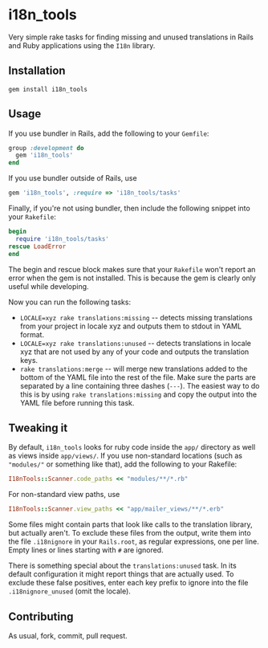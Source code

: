 # i18n_tools

Very simple rake tasks for finding missing and unused translations in Rails and Ruby applications using the
`I18n` library.

## Installation

```
gem install i18n_tools
```

## Usage

If you use bundler in Rails, add the following to your `Gemfile`:

```ruby
group :development do
  gem 'i18n_tools'
end
```

If you use bundler outside of Rails, use

```ruby
gem 'i18n_tools', :require => 'i18n_tools/tasks'
```

Finally, if you're not using bundler, then include the following snippet into your `Rakefile`:

```ruby
begin
  require 'i18n_tools/tasks'
rescue LoadError
end
```

The begin and rescue block makes sure that your `Rakefile` won't report an error when the gem is not installed. This is because the gem is clearly only useful while developing.

Now you can run the following tasks:

* `LOCALE=xyz rake translations:missing` -- detects missing translations from your project in locale xyz
  and outputs them to stdout in YAML format.
* `LOCALE=xyz rake translations:unused` -- detects translations in locale xyz that are not used by any of
  your code and outputs the translation keys.
* `rake translations:merge` -- will merge new translations added to the bottom of the YAML file into the
  rest of the file. Make sure the parts are separated by a line containing three dashes (`---`). The easiest
  way to do this is by using `rake translations:missing` and copy the output into the YAML file before running
  this task.

## Tweaking it

By default, `i18n_tools` looks for ruby code inside the `app/` directory as well as views inside `app/views/`.
If you use non-standard locations (such as `"modules/"` or something like that), add the following to your
Rakefile:

```ruby
I18nTools::Scanner.code_paths << "modules/**/*.rb"
```

For non-standard view paths, use

```ruby
I18nTools::Scanner.view_paths << "app/mailer_views/**/*.erb"
```

Some files might contain parts that look like calls to the translation library, but actually aren't. To
exclude these files from the output, write them into the file `.i18nignore` in your `Rails.root`, as regular
expressions, one per line. Empty lines or lines starting with `#` are ignored.

There is something special about the `translations:unused` task. In its default configuration it might
report things that are actually used. To exclude these false positives, enter each key prefix to ignore
into the file `.i18nignore_unused` (omit the locale).

## Contributing

As usual, fork, commit, pull request.
